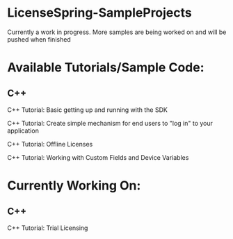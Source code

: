 # LicenseSpring-SampleProjects
Currently a work in progress. More samples are being worked on and will be pushed when finished

# Available Tutorials/Sample Code:
## C++
C++ Tutorial: Basic getting up and running with the SDK 

C++ Tutorial: Create simple mechanism for end users to "log in" to your application

C++ Tutorial: Offline Licenses

C++ Tutorial: Working with Custom Fields and Device Variables

# Currently Working On:
## C++
C++ Tutorial: Trial Licensing



